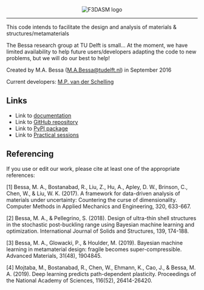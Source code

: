 <center>
	<img src="./docs/img/f3dasm-logo.png" alt="F3DASM logo" />
</center>

***

This code intends to facilitate the design and analysis of materials & structures/metamaterials

The Bessa research group at TU Delft is small... At the moment, we have limited availability to help future users/developers adapting the code to new problems, but we will do our best to help!

Created by M.A. Bessa (M.A.Bessa@tudelft.nl) in September 2016

Current developers: [M.P. van der Schelling](https://github.com/mpvanderschelling/)

## Links

* Link to [documentation](https://bessagroup.github.io/F3DASM/)
* Link to [GitHub repository](https://github.com/bessagroup/F3DASM/tree/versionmartin)
* Link to [PyPI package](https://pypi.org/project/f3dasm/)
* Link to [Practical sessions](https://github.com/mpvanderschelling/F3DASM_practical)


## Referencing

If you use or edit our work, please cite at least one of the appropriate references:

[1] Bessa, M. A., Bostanabad, R., Liu, Z., Hu, A., Apley, D. W., Brinson, C., Chen, W., & Liu, W. K. (2017). A framework for data-driven analysis of materials under uncertainty: Countering the curse of dimensionality. Computer Methods in Applied Mechanics and Engineering, 320, 633-667.

[2] Bessa, M. A., & Pellegrino, S. (2018). Design of ultra-thin shell structures in the stochastic post-buckling range using Bayesian machine learning and optimization. International Journal of Solids and Structures, 139, 174-188.

[3] Bessa, M. A., Glowacki, P., & Houlder, M. (2019). Bayesian machine learning in metamaterial design: fragile becomes super-compressible. Advanced Materials, 31(48), 1904845.

[4] Mojtaba, M., Bostanabad, R., Chen, W., Ehmann, K., Cao, J., & Bessa, M. A. (2019). Deep learning predicts path-dependent plasticity. Proceedings of the National Academy of Sciences, 116(52), 26414-26420.